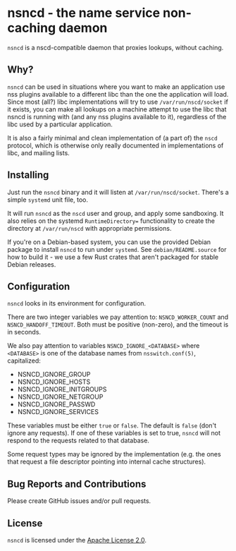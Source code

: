 # nsncd - the name service non-caching daemon

`nsncd` is a nscd-compatible daemon that proxies lookups, without caching.

## Why?

`nsncd` can be used in situations where you want to make an application use nss
plugins available to a different libc than the one the application will load.
Since most (all?) libc implementations will try to use `/var/run/nscd/socket` if
it exists, you can make all lookups on a machine attempt to use the libc that
nsncd is running with (and any nss plugins available to it), regardless of the
libc used by a particular application.

It is also a fairly minimal and clean implementation of (a part of) the `nscd`
protocol, which is otherwise only really documented in implementations of libc,
and mailing lists.

## Installing

Just run the `nsncd` binary and it will listen at `/var/run/nscd/socket`.
There's a simple `systemd` unit file, too.

It will run `nsncd` as the `nscd` user and group, and apply some sandboxing.
It also relies on the systemd `RuntimeDirectory=` functionality to create the
directory at `/var/run/nscd` with appropriate permissions.

If you're on a Debian-based system, you can use the provided Debian package to
install `nsncd` to run under `systemd`. See `debian/README.source` for how to
build it - we use a few Rust crates that aren't packaged for stable Debian
releases.

## Configuration

`nsncd` looks in its environment for configuration.

There are two integer variables we pay attention to: `NSNCD_WORKER_COUNT` and
`NSNCD_HANDOFF_TIMEOUT`. Both must be positive (non-zero), and the timeout is
in seconds.

We also pay attention to variables `NSNCD_IGNORE_<DATABASE>` where `<DATABASE>`
is one of the database names from `nsswitch.conf(5)`, capitalized:

- NSNCD_IGNORE_GROUP
- NSNCD_IGNORE_HOSTS
- NSNCD_IGNORE_INITGROUPS
- NSNCD_IGNORE_NETGROUP
- NSNCD_IGNORE_PASSWD
- NSNCD_IGNORE_SERVICES

These variables must be either `true` or `false`. The default is `false` (don't
ignore any requests). If one of these variables is set to true, `nsncd` will
not respond to the requests related to that database.

Some request types may be ignored by the implementation (e.g. the ones that
request a file descriptor pointing into internal cache structures).

## Bug Reports and Contributions

Please create GitHub issues and/or pull requests.

## License

`nsncd` is licensed under the [Apache License 2.0](./LICENSE).
